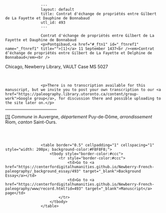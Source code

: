 
                    ---
                    layout: default
                    title: Contrat d'échange de propriétés entre Gilbert de La Fayette et Dauphine de Bonnabaud
                    utl_id: 493
                    ---
                
                    Contrat d'échange de propriétés entre Gilbert de La Fayette et Dauphine de Bonnabaud  
                    <p>Pontgibaud,<a href="#_ftn1" id="_ftnref1" name="_ftnref1" title="">[1]</a> 11 September 1437<br /><em>Contrat d’échange de propriétés entre Gilbert de La Fayette et Delphine de Bonnabaud</em><br />
Chicago, Newberry Library, VAULT Case MS 5027</p>
<p> </p>
  
                    <p>There is no transcription available for this manuscript, but we invite you to post your own transcription to our <a href="https://paleography.library.utoronto.ca/content/group-work">Google group</a>, for discussion there and possible uploading to the site later on.</p>
<div>
<hr align="left" size="1" width="33%" /><div id="ftn1">
<a href="#_ftnref1" name="_ftn1" title="" id="_ftn1">[1]</a> <em>Commune</em> in Auvergne, <em>département</em> Puy-de-Dôme, <em>arrondissement</em> Riom, <em>canton</em> Saint-Ours.
</div>
</div>
<p> </p>

                    
                     
                    <table border="0.5" cellpadding="1" cellspacing="1" style="width: 200px; background-color:#F8F8F8;">
                        <tbody style="border-color:#ccc">
                            <tr style="border-color:#ccc">
                                <td>Go to <a href="https://centerfordigitalhumanities.github.io/Newberry-French-paleography/_background_essay/493" target="_blank">Background Essay</a></td>
                                <td>Go to <a href="https://centerfordigitalhumanities.github.io/Newberry-French-paleography/www/record.html?id=493" target="_blank">Manuscript</a> page</td>
                            </tr>
                        </tbody>
                    </table>
                     
                
                